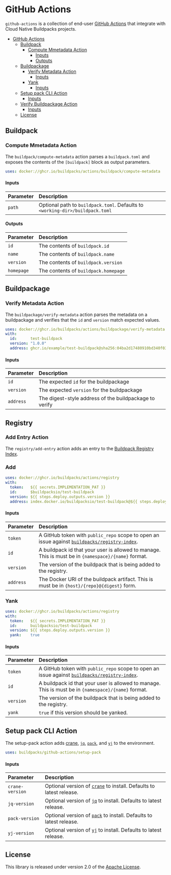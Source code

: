 # GitHub Actions
`github-actions` is a collection of end-user [GitHub Actions][gha] that integrate with Cloud Native Buildpacks projects.

[gha]: https://docs.github.com/en/free-pro-team@latest/actions

- [GitHub Actions](#github-actions)
  - [Buildpack](#buildpack)
    - [Compute Mmetadata Action](#compute-mmetadata-action)
      - [Inputs](#inputs)
      - [Outputs](#outputs)
  - [Buildpackage](#buildpackage)
    - [Verify Metadata Action](#verify-metadata-action)
      - [Inputs](#inputs-1)
    - [Yank](#yank)
      - [Inputs](#inputs-2)
  - [Setup pack CLI Action](#setup-pack-cli-action)
      - [Inputs](#inputs-3)
  - [Verify Buildpackage Action](#verify-buildpackage-action)
      - [Inputs](#inputs-4)
  - [License](#license)

## Buildpack

### Compute Mmetadata Action
The `buildpack/compute-metadata` action parses a `buildpack.toml` and exposes the contents of the `[buildpack]` block as output parameters.

```yaml
uses: docker://ghcr.io/buildpacks/actions/buildpack/compute-metadata
```

#### Inputs
| Parameter | Description
| :-------- | :----------
| `path` | Optional path to `buildpack.toml`. Defaults to `<working-dir>/buildpack.toml` 

#### Outputs
| Parameter | Description
| :-------- | :----------
| `id` | The contents of `buildpack.id`
| `name` | The contents of `buildpack.name`
| `version` | The contents of `buildpack.version`
| `homepage` | The contents of `buildpack.homepage` 

## Buildpackage

### Verify Metadata Action
The `buildpackage/verify-metadata` action parses the metadata on a buildpackage and verifies that the `id` and `version` match expected values.

```yaml
uses: docker://ghcr.io/buildpacks/actions/buildpackage/verify-metadata
with:
  id:      test-buildpack
  version: "1.0.0"
  address: ghcr.io/example/test-buildpack@sha256:04ba2d17480910bd340f0305d846b007148dafd64bc6fc2626870c174b7c7de7
```

#### Inputs
| Parameter | Description
| :-------- | :----------
| `id` | The expected `id` for the buildpackage
| `version` | The expected `version` for the buildpackage
| `address` | The digest-style address of the buildpackage to verify

## Registry

### Add Entry Action 
The `registry/add-entry` action adds an entry to the [Buildpack Registry Index][bri].

[bri]: https://github.com/buildpacks/registry-index

### Add
```yaml
uses: docker://ghcr.io/buildpacks/actions/registry
with:
  token:   ${{ secrets.IMPLEMENTATION_PAT }}
  id:      $buildpacksio/test-buildpack
  version: ${{ steps.deploy.outputs.version }}
  address: index.docker.io/buildpacksio/test-buildpack@${{ steps.deploy.outputs.digest }}
```

#### Inputs
| Parameter | Description
| :-------- | :----------
| `token` | A GitHub token with `public_repo` scope to open an issue against [`buildpacks/registry-index`][bri].
| `id` | A buildpack id that your user is allowed to manage.  This is must be in `{namespace}/{name}` format.
| `version` | The version of the buildpack that is being added to the registry.
| `address` | The Docker URI of the buildpack artifact.  This is must be in `{host}/{repo}@{digest}` form.

### Yank
```yaml
uses: docker://ghcr.io/buildpacks/actions/registry
with:
  token:   ${{ secrets.IMPLEMENTATION_PAT }}
  id:      buildpacksio/test-buildpack
  version: ${{ steps.deploy.outputs.version }}
  yank:    true
```

#### Inputs
| Parameter | Description
| :-------- | :----------
| `token` | A GitHub token with `public_repo` scope to open an issue against [`buildpacks/registry-index`][bri].
| `id` | A buildpack id that your user is allowed to manage.  This is must be in `{namespace}/{name}` format.
| `version` | The version of the buildpack that is being added to the registry.
| `yank` | `true` if this version should be yanked.

## Setup pack CLI Action
The setup-pack action adds [crane][crane], [`jq`][jq], [`pack`][pack], and [`yj`][yj] to the environment.

[crane]: https://github.com/google/go-containerregistry/tree/master/cmd/crane
[jq]:    https://stedolan.github.io/jq/
[pack]:  https://github.com/buildpacks/pack
[yj]:    https://github.com/sclevine/yj

```yaml
uses: buildpacks/github-actions/setup-pack
```

#### Inputs
| Parameter | Description
| :-------- | :----------
| `crane-version` | Optional version of [`crane`][crane] to install. Defaults to latest release.
| `jq-version` | Optional version of [`jq`][jq] to install. Defaults to latest release.
| `pack-version` | Optional version of [`pack`][pack] to install. Defaults to latest release.
| `yj-version` | Optional version of [`yj`][yj] to install. Defaults to latest release. 

## License
This library is released under version 2.0 of the [Apache License][a].

[a]: https://www.apache.org/licenses/LICENSE-2.0
